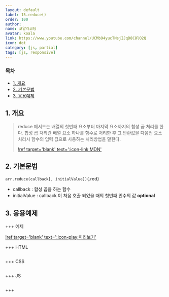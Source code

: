 ```yaml
---
layout: default
label: 15.reduce()
order: 100
author:
name: 코알라코딩
avatar: koala
link: https://www.youtube.com/channel/UCMb94yucTNsjIJqD8C8lO2Q
icon: dot
category: [js, partial]
tags: [js, responsive]
---
```


### 목차 <!-- omit in toc -->

- [1. 개요](#1-개요)
- [2. 기본문법](#2-기본문법)
- [3. 응용예제](#3-응용예제)

## 1. 개요

> reduce 메서드는 배열의 첫번째 요소부터 마지막 요소까지의 합성 곱 처리를 한다.
> 합성 곱 처리란 배열 요소 하나를 함수로 처리한 후 그 반환값을 다음번 요소 처리시 함수의 입력 값으로 사용하는 처리방법을 말한다.
>
> [!ref target='blank' text=':icon-link:MDN'](https://developer.mozilla.org/ko/docs/Web/JavaScript/Reference/Global_Objects/Array/reduce)

## 2. 기본문법

`arr.reduce(callback[, initialValue])`{.red}

- callback : 합성 곱을 하는 함수
- initialValue : callback 이 처음 호출 되었을 때의 첫번째 인수의 값 __optional__

## 3. 응용예제

+++ 예제

[!ref target='blank' text=':icon-play:미리보기'](https://qwerewqwerew.github.io/source/jq/9)

+++ HTML

```html # html

```

+++ CSS

```css # css

```

+++ JS

```js # javascript

```

+++
